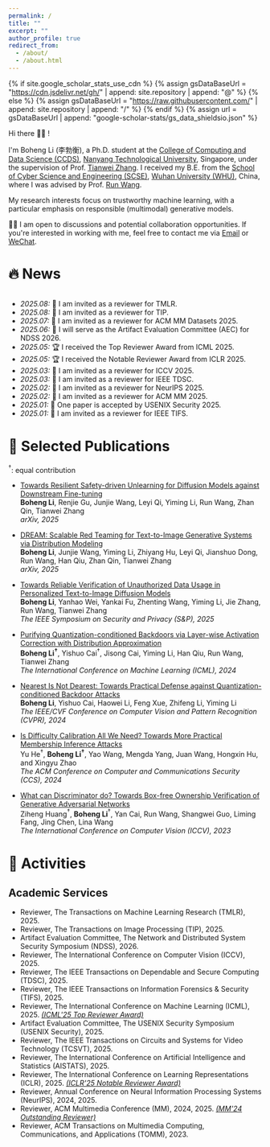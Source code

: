 ```yaml
---
permalink: /
title: ""
excerpt: ""
author_profile: true
redirect_from: 
  - /about/
  - /about.html
---
```


{% if site.google_scholar_stats_use_cdn %}
{% assign gsDataBaseUrl = "https://cdn.jsdelivr.net/gh/" | append: site.repository | append: "@" %}
{% else %}
{% assign gsDataBaseUrl = "https://raw.githubusercontent.com/" | append: site.repository | append: "/" %}
{% endif %}
{% assign url = gsDataBaseUrl | append: "google-scholar-stats/gs_data_shieldsio.json" %}

<span class='anchor' id='about-me'></span>

Hi there 👋👋 !

I'm Boheng Li (李勃衡), a Ph.D. student at the [College of Computing and Data Science (CCDS)](https://www.ntu.edu.sg/computing), [Nanyang Technological University](https://www.ntu.edu.sg/), Singapore, under the supervision of Prof. [Tianwei Zhang](https://personal.ntu.edu.sg/tianwei.zhang/index.html). I received my B.E. from the [School of Cyber Science and Engineering (SCSE)](http://cse.whu.edu.cn/index.htm), [Wuhan University (WHU)](https://www.whu.edu.cn/), China, where I was advised by Prof. [Run Wang](http://wangrun.github.io/). 

<!-- During my undergraduate studies, I also worked as a research intern at the [State Key Laboratory of Blockchain and Data Security](http://fit.zju.edu.cn/fitcn/2023/0406/c34346a2738118/page.htm), [Zhejiang University](https://www.zju.edu.cn/), China, collaborating with Dr. [Yiming Li](https://liyiming.tech/). -->

My research interests focus on trustworthy machine learning, with a particular emphasis on responsible (multimodal) generative models.

🌟🌟 I am open to discussions and potential collaboration opportunities. If you're interested in working with me, feel free to contact me via <a href="mailto:randy.bh.li@foxmail.com">Email</a> or <a href="https://antigonerandy.github.io/images/wechat.jpg">WeChat</a>.

<!-- My curriculum vitae can be downloaded [here (in English)](https://github.com/AntigoneRandy/antigonerandy.github.io/raw/main/docs/Boheng_Li_s_CV.pdf).  -->

# 🔥 News

<div style="max-height: 250px; overflow-y: auto;">
<ul>
  <li><em>2025.08:</em> 📝 I am invited as a reviewer for TMLR.</li>
  <li><em>2025.08:</em> 📝 I am invited as a reviewer for TIP.</li>
  <li><em>2025.07:</em> 📝 I am invited as a reviewer for ACM MM Datasets 2025.</li>
  <li><em>2025.06:</em> 📝 I will serve as the Artifact Evaluation Committee (AEC) for NDSS 2026.</li>
  <li><em>2025.05:</em> 🏆 I received the Top Reviewer Award from ICML 2025.</li>
  <li><em>2025.05:</em> 🏆 I received the Notable Reviewer Award from ICLR 2025.</li>
  <li><em>2025.03:</em> 📝 I am invited as a reviewer for ICCV 2025.</li>
  <li><em>2025.03:</em> 📝 I am invited as a reviewer for IEEE TDSC.</li>
  <!-- <li><em>2025.02:</em> 🎉 One paper is accepted by CVPR 2025.</li> -->
  <li><em>2025.02:</em> 📝 I am invited as a reviewer for NeurIPS 2025.</li>
  <li><em>2025.02:</em> 📝 I am invited as a reviewer for ACM MM 2025.</li>
  <li><em>2025.01:</em> 🎉 One paper is accepted by USENIX Security 2025.</li>
  <li><em>2025.01:</em> 📝 I am invited as a reviewer for IEEE TIFS.</li>
  <li><em>2024.12:</em> 📝 I am invited as a reviewer for ICML 2025.</li>
  <!-- <li><em>2024.12:</em> 🎉 One paper is accepted by AAAI 2025.</li> -->
  <li><em>2024.11:</em> 📝 I will serve as the Artifact Evaluation Committee (AEC) for USENIX Security 2025.</li>
  <li><em>2024.11:</em> 📝 I am invited as a reviewer for IEEE Transactions on Circuits and Systems for Video Technology (TCSVT).</li>
  <li><em>2024.11:</em> 🏆 I received the Outstanding Reviewer Award from ACM MM 2024.</li>
  <li><em>2024.09:</em> 🎉 One paper is accepted by S&P 2025.</li>
  <li><em>2024.05:</em> 🎉 One paper is accepted by ICML 2024.</li>
  <li><em>2024.02:</em> 🎉 One paper is accepted by CVPR 2024.</li>
  <li><em>2024.02:</em> 🏆 Our team won the Outstanding Prize of Innova University Student Innovation Achievement Award.</li>
  <li><em>2024.01:</em> 📝 I am invited as a reviewer for ACM MM 2024.</li>
  <!-- <li><em>2023.12:</em> 🎉 One paper is accepted by AAAI 2024.</li> -->
  <!-- <li><em>2023.10:</em> 🏆 I am awarded with National Scholarship 2023.</li>
  <li><em>2023.08:</em> 📝 I am invited as a reviewer by ACM TOMM.</li>
  <!-- <li><em>2023.08:</em> 🎉 One paper is accepted by ICCVW UnCV 2023.</li> -->
  <!-- <li><em>2023.07:</em> 🎉 One paper is accepted by ACM MM 2023.</li> -->
  <li><em>2023.07:</em> 🎉 One paper is accepted by ICCV 2023.</li>
  <li><em>2023.06:</em> 📝 I am invited as a reviewer by ACM MM.</li>
  <li><em>2023.02:</em> 🏆 I was awarded the Huawei Scholarship (54 candidates per year in WHU) by Wuhan University & Huawei Technologies Co., Ltd.</li>
  <li><em>2022.11:</em> 🏆 Our team "AntiE" won the Gold Reward (national highest award, award rate &lt; 0.01%) at the 8th China International College Students 'Internet+' Innovation and Entrepreneurship Competition. Thanks to all teammates and advisors!</li>
  <li><em>2022.10:</em> 🏆 I won the National Scholarship (0.2% national-wide) and was selected as Pacemaker to Merit Student of WHU (Award Rate: 60/59774=0.1%).</li>
  <!-- <li><em>2022.10:</em> 🏆 I ranked 1/157 in the 2022 Comprehensive Assessment of SCSE with a full score in practice and innovation ability. My total score surpassed the second place by 11%.</li> -->
  <li><em>2022.08:</em> 🏆 Our team won the Outstanding Winner Award (highest award) in the 2022 National College Student Surveying and Mapping Discipline Innovation and Entrepreneurship Intelligent Competition.</li>
  <li><em>2022.08:</em> 🏆 Our team "AntiE" won the Golden Prize in the 8th China International College Students "Internet+" Innovation and Entrepreneurship Competition, Hubei Province Division, and successfully entered the National Finals.</li>
  <li><em>2022.08:</em> 🏆 Our team won the First Prize in the 15th Chinese Collegiate Computing Competition National Finals (4C'2022).</li>
  <li><em>2022.08:</em> 🏆 Our team "AntiE" won the Outstanding Winner Award in the 14th Shenzhen Innovation and Entrepreneurship Competition.</li>
  <li><em>2022.07:</em> 🎓 This semester ended with a GPA of 4.0/4.0 and an average score of 95.47/100.</li>
  <li><em>2022.07:</em> 🏆 I won the Second Prize in the Lanqiao Cup national finals.</li>
  <li><em>2022.07:</em> 🏆 Our team "AntiE" won the Golden Prize in the "Challenge Cup" Innovation and Entrepreneurship Competition, Hubei Province Division, and successfully entered the National Competition.</li> 
  <!-- <li><em>2022.06:</em> 🏆 I was awarded as a "Social Activity Activist" by Wuhan University.</li> -->
  <!-- <li><em>2022.06:</em> 📄 Our paper "Optimized Design Method for Satellite Constellation Configuration Based on Real-time Coverage Area Evaluation" was accepted by Geoinformatics 2022. <a href="https://arxiv.org/pdf/2209.09131.pdf">[PDF]</a></li> -->
  <!-- <li><em>2022.06:</em> 📄 Our paper "Comprehensive Evaluation of Emergency Shelters in Wuhan City Based on GIS" was accepted by Geoinformatics 2022. <a href="https://arxiv.org/pdf/2209.07687.pdf">[PDF]</a></li> -->
</ul>
</div>


# 📝 Selected Publications 

$^\dagger$: equal contribution

<!-- ## 🛰️ Geoinformatics & Remote Sensing
- [Optimized Design Method for Satellite Constellation Configuration Based on Real-time Coverage Area Evaluation](https://ieeexplore.ieee.org/document/9963835)   
Jiahao Zhou, **Boheng Li**, Qingxiang Meng   
*The 29th International Conference on Geoinformatics (CPGIS), 2022*

- [Comprehensive Evaluation of Emergency Shelters in Wuhan City Based on GIS](https://ieeexplore.ieee.org/document/9963810)   
Tingyu Luo, **Boheng Li**, Jiahao Zhou, Qingxiang Meng   
*The 29th International Conference on Geoinformatics (CPGIS), 2022* -->
- [Towards Resilient Safety-driven Unlearning for Diffusion Models against Downstream Fine-tuning](https://arxiv.org/abs/2507.16302)   
**Boheng Li**, Renjie Gu, Junjie Wang, Leyi Qi, Yiming Li, Run Wang, Zhan Qin, Tianwei Zhang   
*arXiv, 2025*

- [DREAM: Scalable Red Teaming for Text-to-Image Generative Systems via Distribution Modeling](https://arxiv.org/abs/2507.16329)   
**Boheng Li**, Junjie Wang, Yiming Li, Zhiyang Hu, Leyi Qi, Jianshuo Dong, Run Wang, Han Qiu, Zhan Qin, Tianwei Zhang   
*arXiv, 2025*

<!-- - [Towards Label-Only Membership Inference Attack against Pre-trained Large Language Models](https://www.arxiv.org/abs/2502.18943)   
Yu He, **Boheng Li**, Liu Liu, Zhongjie Ba, Wei Dong, Yiming Li, Zhan Qin, Kui Ren, Chun Chen   
*The 34th USENIX Security Symposium (USENIX Security), 2025* -->

- [Towards Reliable Verification of Unauthorized Data Usage in Personalized Text-to-Image Diffusion Models](https://arxiv.org/abs/2410.10437)   
**Boheng Li**, Yanhao Wei, Yankai Fu, Zhenting Wang, Yiming Li, Jie Zhang, Run Wang, Tianwei Zhang   
*The IEEE Symposium on Security and Privacy (S&P), 2025*

- [Purifying Quantization-conditioned Backdoors via Layer-wise Activation Correction with Distribution Approximation](https://openreview.net/pdf?id=CEfr3h68KU)   
**Boheng Li$^\dagger$**, Yishuo Cai$^\dagger$, Jisong Cai, Yiming Li, Han Qiu, Run Wang, Tianwei Zhang   
*The International Conference on Machine Learning (ICML), 2024*

- [Nearest Is Not Dearest: Towards Practical Defense against Quantization-conditioned Backdoor Attacks](https://arxiv.org/abs/2405.12725)   
**Boheng Li**, Yishuo Cai, Haowei Li, Feng Xue, Zhifeng Li, Yiming Li   
*The IEEE/CVF Conference on Computer Vision and Pattern Recognition (CVPR), 2024*

- [Is Difficulty Calibration All We Need? Towards More Practical Membership Inference Attacks](https://arxiv.org/abs/2409.00426)   
Yu He$^\dagger$, **Boheng Li$^\dagger$**, Yao Wang, Mengda Yang, Juan Wang, Hongxin Hu, and Xingyu Zhao   
*The ACM Conference on Computer and Communications Security (CCS), 2024*

- [What can Discriminator do? Towards Box-free Ownership Verification of Generative Adversarial Networks](https://arxiv.org/abs/2307.15860)   
Ziheng Huang$^\dagger$, **Boheng Li**$^\dagger$, Yan Cai, Run Wang, Shangwei Guo, Liming Fang, Jing Chen, Lina Wang   
*The International Conference on Computer Vision (ICCV), 2023*

<!-- 
- [Invisible Backdoor Attack against Self-supervised Learning]()    
Hanrong Zhang, Zhenting Wang, **Boheng Li**, Fulin Lin, Tingxu Han, Mingyu Jin, Chenlu Zhan, Mengnan Du, Hongwei Wang, Shiqing Ma   
*The IEEE/CVF Conference on Computer Vision and Pattern Recognition (CVPR), 2025* -->

<!-- - [Lips Are Lying: Spotting the Temporal Inconsistency between Audio and Visual in Lip-Syncing DeepFakes](https://arxiv.org/abs/2401.15668)   
Weifeng Liu, Tianyi She, Jiawei Liu, **Boheng Li**, Dongyu Yao, Ziyou Liang, Run Wang   
*Annual Conference on Neural Information Processing Systems (NeurIPS), 2024* -->

<!-- ## 🤖️ AI Security, Privacy & Intellectual Property (IP) Protection -->
<!-- - [Transfer Learning of Real Image Features with Soft Contrastive Loss for Fake Image Detection]()   
Ziyou Liang, Weifeng Liu, Run Wang, Mengjie Wu, **Boheng Li**, Yuyang Zhang, Lina Wang, Xinyi Yang   
*Annual AAAI Conference on Artificial Intelligence (AAAI), 2025*

- [TraceEvader: Making DeepFakes More Untraceable via Evading the Forgery Model Attribution](https://ojs.aaai.org/index.php/AAAI/article/view/29973)   
Mengjie Wu, Jingui Ma, Run Wang, Sidan Zhang, **Boheng Li**, Chenhao Lin, Liming Fang, Lina Wang   
*Annual AAAI Conference on Artificial Intelligence (AAAI), 2024*

- [Free Fine-tuning: A Plug-and-Play Watermarking Scheme for Deep Neural Networks](https://arxiv.org/abs/2210.07809)   
Run Wang, Jixing Ren, **Boheng Li**, Tianyi She, Wenhui Zhang, Liming Fang, Jing Chen, Lina Wang  
*ACM Multimedia (MM), 2023*  -->

<!-- - [Dual-level Interaction for Domain Adaptive Semantic Segmentation](https://arxiv.org/abs/2307.07972)   
Dongyu Yao, **Boheng Li**$^\*$   
*ICCV Workshop on Uncertainty Quantification for Computer Vision (UnCV), 2023* -->


<!-- # 🏆 Competition Awards
- 🏅️ **Gold Reward.** The 8th China International College Students "Internet+" Innovation and Entrepreneurship Competition. *2022.11*
- **First Prize.** The 2022 China Mobile Creator Marathon "OnePoint" Special Competition on Spatio-temporal Information *2022.11*
- **First Prize.** The 15th Chinese Collegiate Computing Competition National Finals (4C'2022). *2022.09*
- **Golden Prize of Hubei Province.** The 2022 "Challenge Cup" Innovation and Entrepreneurship Competition. *2022.08*
- **Outstanding Winner Award.** The 2022 National College Student Surveying and Mapping Discipline Innovation and Entrepreneurship Intelligent Competition Development and Design Competition. *2022.08*
- **Second Prize.** The Lanqiao Cup Competition National Finals. *2022.08*
- **Outstanding Winner Award.** The 14th Shenzhen Innovation and Entrepreneurship Competition. *2022.07*
- **First Place in Second Prize.** The 2018 National Olympic in Informatics, Sichuan Provincial Competition (NOIp'18). *2018.11* -->

<!-- # 🎖 Scholarships and Honors
- *2024.06* **Outstanding Graduate**, *Wuhan University, China*
- *2024.06* **Outstanding Bachelor Thesis Award**, *Wuhan University, China*
- *2023.10* **National Scholarship** (Award Rate: 0.2% national-wide) *Ministry of Education, China* 
- *2023.02* **Huawei Scholarship** (Award Rate: 54/59774=0.1%) *Wuhan University & Huawei Technologies Co., Ltd.*
- *2022.10* **Pacemaker to Merit Student** (Award Rate: 60/59774=0.1%) *Wuhan University*
- *2022.10* **National Scholarship** (Award Rate: 0.2% national-wide) *Ministry of Education, China* 
- *2022.10* **First Class Scholarship of WHU** (Award Rate: 5% school-wide) *Wuhan University* 
- *2022.06* **Social Activist** (Award Rate: 1584/59774=2.6%) *Wuhan University*
- *2021.10* **Merit Student**  (Award Rate: 10% school-wide) *Wuhan University* 
- *2021.10* **HUANG Zhangren Scholarship** (Award Rate: 60/59774=0.1%, 60 candidates per year in WHU) *Wuhan University* 
- *2021.10* **First Class Scholarship of WHU** (Award Rate: 5% school-wide) *Wuhan University* 
- *2021.06* **Excellent Student Cadre** (Award Rate: 924/59774=1.5%) *Wuhan University* -->

<!-- # 📖 Educations
- *2024.08 - Now*, Ph.D. Student, College of Computing and Data Science, Nanyang Technological University, Singapore. 
- *2020.09 - 2024.06*, Undergraduate, School of Cyber Science and Engineering, Wuhan University, China. Majoring in Information Security. 
- *2017.09 - 2020.06*, Senior Middle School, Class of Olympic in Informatics, Chengdu Foreign Languages School, China.
- *2014.09 - 2017.06*, Junior Middle School, Chengdu Foreign Languages School, China. -->

# 🎡 Activities

## Academic Services
- Reviewer, The Transactions on Machine Learning Research (TMLR), 2025.
- Reviewer, The Transactions on Image Processing (TIP), 2025.
- Artifact Evaluation Committee, The Network and Distributed System Security Symposium (NDSS), 2026.
- Reviewer, The International Conference on Computer Vision (ICCV), 2025.
- Reviewer, The IEEE Transactions on Dependable and Secure Computing (TDSC), 2025.
- Reviewer, The IEEE Transactions on Information Forensics & Security (TIFS), 2025.
- Reviewer, The International Conference on Machine Learning (ICML), 2025. *[(ICML'25 Top Reviewer Award)](https://icml.cc/Conferences/2025/ProgramCommittee)*
- Artifact Evaluation Committee, The USENIX Security Symposium (USENIX Security), 2025.
- Reviewer, The IEEE Transactions on Circuits and Systems for Video Technology (TCSVT), 2025.
- Reviewer, The International Conference on Artificial Intelligence and Statistics (AISTATS), 2025.
- Reviewer, The International Conference on Learning Representations (ICLR), 2025. *[(ICLR'25 Notable Reviewer Award)](https://iclr.cc/Conferences/2025/Reviewers)*
- Reviewer, Annual Conference on Neural Information Processing Systems (NeurIPS), 2024, 2025.
- Reviewer, ACM Multimedia Conference (MM), 2024, 2025. *[(MM'24 Outstanding Reviewer)](https://2024.acmmm.org/outstanding-ac-reviewer)*
- Reviewer, ACM Transactions on Multimedia Computing, Communications, and Applications (TOMM), 2023.


<!-- # 🧑‍🏫 Teaching Experiences
- Teaching Assistant, Artificial Intelligence (AI), Undergrads, SCSE, WHU, Fall 2022. \[[理论复习课PPT](https://github.com/AntigoneRandy/antigonerandy.github.io/raw/main/docs/AI2022Review-BohengLi.pdf)\] \[[2022 Fall期末考试试卷PDF](https://github.com/AntigoneRandy/antigonerandy.github.io/raw/main/docs/AIFinalExam-Fall2022.pdf)\]
- Teaching Assistant, Big Data Analysis, Undergrads, SCSE, WHU, Fall 2023. -->

<!-- ## Invited talks (Selected)

- 计算机设计大赛经验分享, Spring 2023. \[[Slides](https://github.com/AntigoneRandy/antigonerandy.github.io/raw/main/docs/ComputerDeignCompetition.pdf)\]

- 竞赛经验漫谈, Fall 2022. \[[Slides](https://github.com/AntigoneRandy/antigonerandy.github.io/raw/main/docs/Competitions-2022Fall.pdf)\]

- 新老生经验交流会, Fall 2021. \[[Slides and Other Materials](https://github.com/AntigoneRandy/antigonerandy.github.io/raw/main/docs/ExperienceSharing2021Winter.zip)\] -->

<!-- # 💻 Internships
To be updated. -->

<!-- # 🔗 Useful Links

## Courses

- [Linear Algebra (Hung-yi Lee, NTU, 2018)](https://www.youtube.com/watch?v=uUrt8xgdMbs&list=PLJV_el3uVTsNmr39gwbyV-0KjULUsN7fW)

- [CS229: Machine Learning](https://cs229.stanford.edu/)

- [CS230 Deep Learning](https://cs230.stanford.edu/)

- [CS231n Deep Learning for Computer Vision](http://cs231n.stanford.edu/)

- [CS224n: Natural Language Processing with Deep Learning](http://web.stanford.edu/class/cs224n/)

- [CS131 Computer Vision: Foundations and Applications](http://vision.stanford.edu/teaching/cs131_fall2223/index.html)

- [北京邮电大学鲁鹏-计算机视觉 清晰版 国家级精品课程](https://www.bilibili.com/video/BV1VW4y1v7Ph/)

- [火炉课堂-深度学习 (厦门大学)](https://www.bilibili.com/video/BV1qq4y1f7Fm)

- [中科大-凸优化](https://www.bilibili.com/video/av40868517)

- [The Next Step for Machine Learning (Hung-yi Lee, NTU, 2019)](https://www.youtube.com/watch?v=XnyM3-xtxHs&list=PLJV_el3uVTsOK_ZK5L0Iv_EQoL1JefRL4)

- [人工智能的数学基础（清华出版社）](https://www.bilibili.com/video/BV15N4y1w7e1/)

- [理解机器学习](https://www.bilibili.com/video/BV1hg411h7ys)

## Writing

- 英文学术论文写作指南 \[[link](https://www.bilibili.com/video/BV1aa411H757/)\]

- 学术规范与论文写作-南开大学程明明 \[[link](https://www.bilibili.com/video/BV18F411M7YL/)\]

- [Matplotlib cheatsheets and handouts](https://matplotlib.org/cheatsheets/)

- [十分钟掌握Seaborn，进阶Python数据可视化分析](https://zhuanlan.zhihu.com/p/49035741)

- [科学写作与哲学](https://zhuanlan.zhihu.com/p/433168083)

- [绘图软件/编程大全](https://www.bilibili.com/video/BV1gR4y1y76U)

- [如何进行高质量科研论文的写作：Shui Yu 悉尼科技大学](https://www.bilibili.com/video/BV1a8411s7Nr?p=1)

## 💻 Coding Skills

- Python最佳实践指南 \[[link](http://itpcb.com/docs/pythonguide/)\]

- Python Cookbook 3rd Edition Documentation \[[link](http://itpcb.com/docs/python3cookbook/)\]

- 🥡 Git 菜单 \[[link](http://itpcb.com/docs/gitrecipes/)\]

- Linux 基础与工具教程 \[[link](http://itpcb.com/docs/linuxtools/base/index.html)\]

## 🤖️ Artificial Intelligence & Deep Learning

- 新手如何入门pytorch？ \[[link](https://www.zhihu.com/question/55720139/answer/2788304721)\]

- 人工智能与Pytorch深度学习 \[[link](https://space.bilibili.com/100682193/channel/collectiondetail?sid=689091)\]

- [A PyTorch Tools, best practices & Styleguide](https://github.com/IgorSusmelj/pytorch-styleguide)

## Roadmap

- [科研人必看！盘点那些最好用的 AI 学术科研工具](https://zhuanlan.zhihu.com/p/153279496)

- [本科生如何自学机器学习？](https://www.zhihu.com/question/332726203/answer/737596538)

- [计算机视觉中的对抗样本 (Adversarial example)](https://zhuanlan.zhihu.com/p/352456539)

- [简单梳理一下机器学习可解释性 (Interpretability)](https://zhuanlan.zhihu.com/p/141013178)

## Misc

- [网络安全领域的科学研究和论文发表 美国西北大学 Xinyu Xing](https://www.bilibili.com/video/BV1Le4y1S7uw)

- [CVPR 9999 Best Paper——《一种加辣椒的番茄炒蛋》](https://zhuanlan.zhihu.com/p/433237905)

- [深度学习理论与实践---深度学习中的信息论：熵、最短编码、交叉熵与互信息](https://zhuanlan.zhihu.com/p/565412701)

- [Pytorch实验代码的亿些小细节](https://github.com/ahangchen/windy-afternoon/blob/master/ml/pratice/torch_best_practice.md)

- [【万字长文详解】Python库collections，让你击败99%的Pythoner](https://zhuanlan.zhihu.com/p/343747724)

- [记一次神奇的 Rebuttal 经历](https://zhuanlan.zhihu.com/p/353761920)

- [精美的终端工具 - Rich](https://www.zhihu.com/question/317758961/answer/2627662722)

- [有没有什么可以节省大量时间的 Deep Learning 效率神器？-深度学习可视化中间变量的神器Visualizer](https://www.zhihu.com/question/384519338/answer/2620414587)

- [AI-research-tools](https://github.com/bighuang624/AI-research-tools/blob/master/README.md#ai-research-tools)

- [自动超参数搜索工具optuna](https://github.com/optuna/optuna)

- [科研写作技巧](https://www.zhihu.com/question/528654768/answer/2452424449) -->